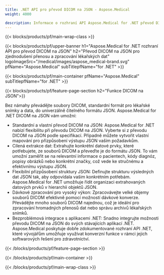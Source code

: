 ```yaml
---
title: .NET API pro převod DICOM na JSON - Aspose.Medical
weight: 4000

description: Informace o rozhraní API Aspose.Medical for .NET převod DICOM na JSON
---
```


{{< blocks/products/pf/main-wrap-class >}}

{{< blocks/products/pf/upper-banner h1="Aspose.Medical for .NET rozhraní API pro převod DICOM na JSON" h2="Převod DICOM na JSON pro zjednodušení přenosu a zpracování lékařských dat" logoImageSrc="/medical/images/aspose_medical-brand.svg" pfName="Aspose.Medical" subTitlepfName="for .NET" >}}

{{< blocks/products/pf/main-container pfName="Aspose.Medical" subTitlepfName="for .NET" >}}

{{< blocks/products/pf/feature-page-section h2="Funkce DICOM na JSON">}}

<p>Bez námahy převádějte soubory DICOM, standardní formát pro lékařské snímky a data, do univerzálně čitelného formátu JSON. Aspose.Medical for .NET DICOM na JSON vám umožní:</p>

<ul>
<li>Standardní a vlastní převod DICOM na JSON: Aspose.Medical for .NET nabízí flexibilitu při převodu DICOM na JSON. Vyberte si z převodu DICOM na JSON podle specifikací. Případně můžete vytvořit vlastní mapování pro přizpůsobení výstupu JSON vašim požadavkům.</li>
<li>Cílená extrakce dat: Extrahujte konkrétní datové prvky, které potřebujete, ze souborů DICOM a převeďte je do formátu JSON. To vám umožní zaměřit se na relevantní informace o pacientech, kódy diagnóz, popisy obrázků nebo konkrétní značky, což vede ke stručnému a efektivnímu výstupu JSON.</li>
<li>Flexibilní přizpůsobení struktury JSON: Definujte strukturu výsledných dat JSON tak, aby odpovídala vašim konkrétním potřebám. Aspose.Medical for .NET umožňuje řídit organizaci extrahovaných datových prvků v hierarchii objektů JSON.</li>
<li>Dávkové zpracování pro vysoký výkon: Zpracovávejte velké objemy souborů DICOM efektivně pomocí možností dávkové konverze. Převádějte mnoho souborů DICOM najednou, což je ideální pro zpracování hromadných přenosů dat nebo správu archivů lékařských snímků.</li>
<li>Bezproblémová integrace s aplikacemi .NET: Snadno integrujte možnosti převodu DICOM na JSON do svých stávajících aplikací .NET.  Aspose.Medical poskytuje dobře zdokumentované rozhraní API .NET, které vývojářům umožňuje využívat konverzní funkce v rámci jejich softwarových řešení pro zdravotnictví.</li>
</ul>

{{< /blocks/products/pf/feature-page-section >}}

{{< /blocks/products/pf/main-container >}}

{{< /blocks/products/pf/main-wrap-class >}}